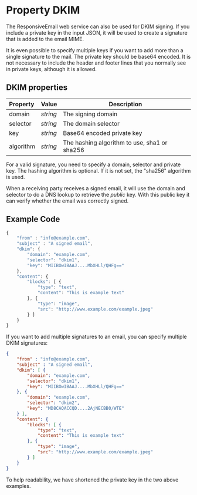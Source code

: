 # Property DKIM

The ResponsiveEmail web service can also be used for DKIM signing. If you include 
a private key in the input JSON, it will be used to create a signature that is 
added to the email MIME.

It is even possible to specify multiple keys if you want to add more than a single 
signature to the mail. The private key should be base64 encoded. It is not 
necessary to include the header and footer lines that you normally see in private 
keys, although it is allowed.

## DKIM properties

| Property | Value | Description                                      |
|:---------|-------|--------------------------------------------------|
| domain | _string_ | The signing domain                              |
| selector | _string_ | The domain selector                           |
| key | _string_ | Base64 encoded private key                         |
| algorithm | _string_ | The hashing algorithm to use, sha1 or sha256 |

For a valid signature, you need to specify a domain, selector and private key. 
The hashing algorithm is optional. If it is not set, the "sha256" algorithm is used. 

When a receiving party receives a signed email, it will use the domain and selector 
to do a DNS lookup to retrieve the _public_ key. With this public key it can verify 
whether the email was correctly signed.

## Example Code

```javascript
{
    "from" : "info@example.com",
    "subject" : "A signed email",
    "dkim": {
        "domain": "example.com",
        "selector": "dkim1",
        "key": "MIIBOwIBAAJ....MbXHLl/QHFg=="
    },
    "content": {
        "blocks": [ {
            "type": "text",
            "content": "This is example text"
        }, {
            "type": "image",
            "src": "http://www.example.com/example.jpeg"
        } ]
    }
}
```

If you want to add multiple signatures to an email, you can specify multiple 
DKIM signatures:

```json
{
    "from" : "info@example.com",
    "subject" : "A signed email",
    "dkim": [ {
        "domain": "example.com",
        "selector": "dkim1",
        "key": "MIIBOwIBAAJ....MbXHLl/QHFg=="
    }, {
        "domain": "example.com",
        "selector": "dkim2",
        "key": "MD8CAQACCQD....2AjNECBB0/WTE"
    } ],
    "content": {
        "blocks": [ {
            "type": "text",
            "content": "This is example text"
        }, {
            "type": "image",
            "src": "http://www.example.com/example.jpeg"
        } ]
    }
}
```

To help readability, we have shortened the private key in the two above examples. 
